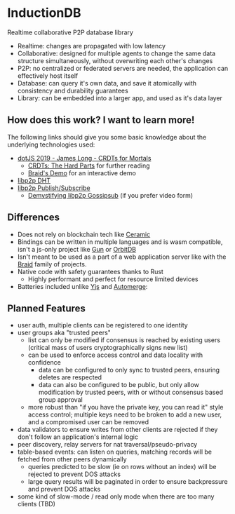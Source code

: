# InductionDB

Realtime collaborative P2P database library

- Realtime: changes are propagated with low latency
- Collaborative: designed for multiple agents to change the same data structure simultaneously, without overwriting each other's changes
- P2P: no centralized or federated servers are needed, the application can effectively host itself
- Database: can query it's own data, and save it atomically with consistency and durability guarantees
- Library: can be embedded into a larger app, and used as it's data layer

## How does this work? I want to learn more!

The following links should give you some basic knowledge about the underlying technologies used:

- [dotJS 2019 - James Long - CRDTs for Mortals](https://www.youtube.com/watch?v=DEcwa68f-jY&t=0s)
  - [CRDTs: The Hard Parts](https://www.youtube.com/watch?v=x7drE24geUw) for further reading
  - [Braid's Demo](https://braid.org/demo/interact) for an interactive demo
- [libp2p DHT](https://curriculum.pl-launchpad.io/curriculum/libp2p/dht/)
- [libp2p Publish/Subscribe](https://docs.libp2p.io/concepts/pubsub/overview/)
  - [Demystifying libp2p Gossipsub](https://www.youtube.com/watch?v=BUc4xta7Mfk) (if you prefer video form)

## Differences

- Does not rely on blockchain tech like [Ceramic](https://ceramic.network/)
- Bindings can be written in multiple languages and is wasm compatible, isn't a js-only project like [Gun](https://gun.eco/) or [OrbitDB](https://github.com/orbitdb/orbit-db)
- Isn't meant to be used as a part of a web application server like with the [Braid](https://braid.org/) family of projects.
- Native code with safety guarantees thanks to Rust
  - Highly performant and perfect for resource limited devices
- Batteries included unlike [Yjs](https://yjs.dev/) and [Automerge](https://automerge.org/): 

## Planned Features

- user auth, multiple clients can be registered to one identity
- user groups aka "trusted peers"
  - list can only be modified if consensus is reached by existing users (critical mass of users cryptographically signs new list)
  - can be used to enforce access control and data locality with confidence
    - data can be configured to only sync to trusted peers, ensuring deletes are respected
    - data can also be configured to be public, but only allow modification by trusted peers, with or without consensus based group approval
  - more robust than "if you have the private key, you can read it" style access control; multiple keys need to be broken to add a new user, and a compromised user can be removed
- data validators to ensure writes from other clients are rejected if they don't follow an application's internal logic
- peer discovery, relay servers for nat traversal/pseudo-privacy
- table-based events: can listen on queries, matching records will be fetched from other peers dynamically
  - queries predicted to be slow (ie on rows without an index) will be rejected to prevent DOS attacks
  - large query results will be paginated in order to ensure backpressure and prevent DOS attacks
- some kind of slow-mode / read only mode when there are too many clients (TBD)
